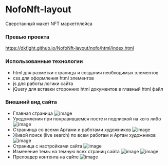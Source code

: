 # NofoNft-layout

Сверстанный макет NFT маркетплейса

### Превью проекта
https://dkfight.github.io/NofoNft-layout/nofo/html/index.html

### Использованные технологии

- html для разметки страницы и создания необходимых элементов
- css для оформления html элементов
- js для работы логики сайта
- jQuery для вставки сторонних html документов в главный html файл

### Внешний вид сайта
- Главная страница
![image](https://user-images.githubusercontent.com/116903571/222423612-1ceddc94-c3cb-4466-ba8d-31eee608facf.png)
- Уведомления при понравившемся посте и подпиской на кого либо
![image](https://user-images.githubusercontent.com/116903571/222423907-6a0d17da-9785-4dda-bda1-89d09199c843.png)
- Страниица со всеми Артами и работами художников
![image](https://user-images.githubusercontent.com/116903571/222424065-3cc7d2b9-29fe-4a1b-9b23-0906f7e771e0.png)
- Живой поиск (live search) по всем работам и Артам художников
![image](https://user-images.githubusercontent.com/116903571/222424239-8858b095-7365-4c1e-ac82-dc899c7ad2f9.png)
- Страница с настройками сайта
![image](https://user-images.githubusercontent.com/116903571/222424921-a2e8dc53-133a-4a96-9a06-dd9f15c34b87.png)
- Изменение темы на темную всех страниц сайта
![image](https://user-images.githubusercontent.com/116903571/222424561-8e209b6d-f96c-4ec0-8026-21c48beb291e.png)
![image](https://user-images.githubusercontent.com/116903571/222424577-899d45d5-56cc-4fe9-942c-809f10aedc58.png)
- Прелоадер контента на сайте
![image](https://user-images.githubusercontent.com/116903571/222424682-c2c45f53-a575-489d-b1b7-1b10a88b937b.png)
